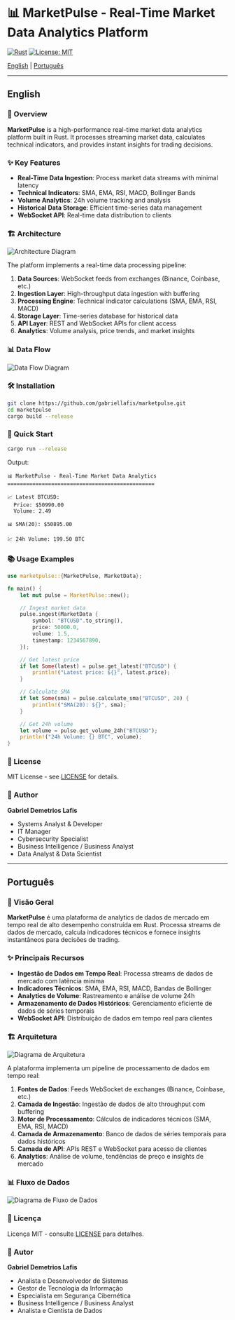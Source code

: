 # 📊 MarketPulse - Real-Time Market Data Analytics Platform



[![Rust](https://img.shields.io/badge/rust-1.90%2B-orange.svg)](https://www.rust-lang.org/)
[![License: MIT](https://img.shields.io/badge/License-MIT-blue.svg)](./LICENSE)

[English](#english) | [Português](#português)

---

## English

### 🚀 Overview

**MarketPulse** is a high-performance real-time market data analytics platform built in Rust. It processes streaming market data, calculates technical indicators, and provides instant insights for trading decisions.

### ✨ Key Features

- **Real-Time Data Ingestion**: Process market data streams with minimal latency
- **Technical Indicators**: SMA, EMA, RSI, MACD, Bollinger Bands
- **Volume Analytics**: 24h volume tracking and analysis
- **Historical Data Storage**: Efficient time-series data management
- **WebSocket API**: Real-time data distribution to clients


### 🏗️ Architecture

![Architecture Diagram](docs/images/architecture.png)

The platform implements a real-time data processing pipeline:

1. **Data Sources**: WebSocket feeds from exchanges (Binance, Coinbase, etc.)
2. **Ingestion Layer**: High-throughput data ingestion with buffering
3. **Processing Engine**: Technical indicator calculations (SMA, EMA, RSI, MACD)
4. **Storage Layer**: Time-series database for historical data
5. **API Layer**: REST and WebSocket APIs for client access
6. **Analytics**: Volume analysis, price trends, and market insights

### 📊 Data Flow

![Data Flow Diagram](docs/images/data_flow.png)

### 🛠️ Installation

```bash
git clone https://github.com/gabriellafis/marketpulse.git
cd marketpulse
cargo build --release
```

### 🎯 Quick Start

```bash
cargo run --release
```

Output:
```
📊 MarketPulse - Real-Time Market Data Analytics
===============================================

📈 Latest BTCUSD:
  Price: $50990.00
  Volume: 2.49

📊 SMA(20): $50895.00

💹 24h Volume: 199.50 BTC
```

### 📚 Usage Examples

```rust
use marketpulse::{MarketPulse, MarketData};

fn main() {
    let mut pulse = MarketPulse::new();

    // Ingest market data
    pulse.ingest(MarketData {
        symbol: "BTCUSD".to_string(),
        price: 50000.0,
        volume: 1.5,
        timestamp: 1234567890,
    });

    // Get latest price
    if let Some(latest) = pulse.get_latest("BTCUSD") {
        println!("Latest price: ${}", latest.price);
    }

    // Calculate SMA
    if let Some(sma) = pulse.calculate_sma("BTCUSD", 20) {
        println!("SMA(20): ${}", sma);
    }

    // Get 24h volume
    let volume = pulse.get_volume_24h("BTCUSD");
    println!("24h Volume: {} BTC", volume);
}
```

### 📄 License

MIT License - see [LICENSE](LICENSE) for details.

### 👤 Author

**Gabriel Demetrios Lafis**
- Systems Analyst & Developer
- IT Manager
- Cybersecurity Specialist
- Business Intelligence / Business Analyst
- Data Analyst & Data Scientist

---

## Português

### 🚀 Visão Geral

**MarketPulse** é uma plataforma de analytics de dados de mercado em tempo real de alto desempenho construída em Rust. Processa streams de dados de mercado, calcula indicadores técnicos e fornece insights instantâneos para decisões de trading.

### ✨ Principais Recursos

- **Ingestão de Dados em Tempo Real**: Processa streams de dados de mercado com latência mínima
- **Indicadores Técnicos**: SMA, EMA, RSI, MACD, Bandas de Bollinger
- **Analytics de Volume**: Rastreamento e análise de volume 24h
- **Armazenamento de Dados Históricos**: Gerenciamento eficiente de dados de séries temporais
- **WebSocket API**: Distribuição de dados em tempo real para clientes

### 🏗️ Arquitetura

![Diagrama de Arquitetura](docs/images/architecture.png)

A plataforma implementa um pipeline de processamento de dados em tempo real:

1. **Fontes de Dados**: Feeds WebSocket de exchanges (Binance, Coinbase, etc.)
2. **Camada de Ingestão**: Ingestão de dados de alto throughput com buffering
3. **Motor de Processamento**: Cálculos de indicadores técnicos (SMA, EMA, RSI, MACD)
4. **Camada de Armazenamento**: Banco de dados de séries temporais para dados históricos
5. **Camada de API**: APIs REST e WebSocket para acesso de clientes
6. **Analytics**: Análise de volume, tendências de preço e insights de mercado

### 📊 Fluxo de Dados

![Diagrama de Fluxo de Dados](docs/images/data_flow.png)

### 📄 Licença

Licença MIT - consulte [LICENSE](LICENSE) para detalhes.

### 👤 Autor

**Gabriel Demetrios Lafis**
- Analista e Desenvolvedor de Sistemas
- Gestor de Tecnologia da Informação
- Especialista em Segurança Cibernética
- Business Intelligence / Business Analyst
- Analista e Cientista de Dados

